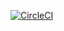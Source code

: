[![CircleCI](https://circleci.com/gh/MelikeBkr/spring-webflux-rest/tree/master.svg?style=svg)](https://circleci.com/gh/MelikeBkr/spring-webflux-rest/?branch=master)